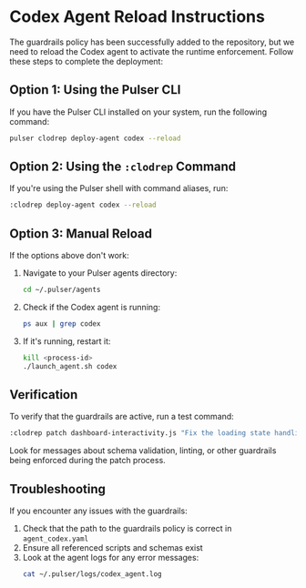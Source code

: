 # Codex Agent Reload Instructions

The guardrails policy has been successfully added to the repository, but we need to reload the Codex agent to activate the runtime enforcement. Follow these steps to complete the deployment:

## Option 1: Using the Pulser CLI

If you have the Pulser CLI installed on your system, run the following command:

```bash
pulser clodrep deploy-agent codex --reload
```

## Option 2: Using the `:clodrep` Command

If you're using the Pulser shell with command aliases, run:

```bash
:clodrep deploy-agent codex --reload
```

## Option 3: Manual Reload

If the options above don't work:

1. Navigate to your Pulser agents directory:
   ```bash
   cd ~/.pulser/agents
   ```

2. Check if the Codex agent is running:
   ```bash
   ps aux | grep codex
   ```

3. If it's running, restart it:
   ```bash
   kill <process-id>
   ./launch_agent.sh codex
   ```

## Verification

To verify that the guardrails are active, run a test command:

```bash
:clodrep patch dashboard-interactivity.js "Fix the loading state handling"
```

Look for messages about schema validation, linting, or other guardrails being enforced during the patch process.

## Troubleshooting

If you encounter any issues with the guardrails:

1. Check that the path to the guardrails policy is correct in `agent_codex.yaml`
2. Ensure all referenced scripts and schemas exist
3. Look at the agent logs for any error messages:
   ```bash
   cat ~/.pulser/logs/codex_agent.log
   ```